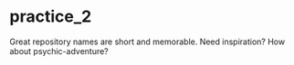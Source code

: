 # practice_2
Great repository names are short and memorable. Need inspiration? How about psychic-adventure?
